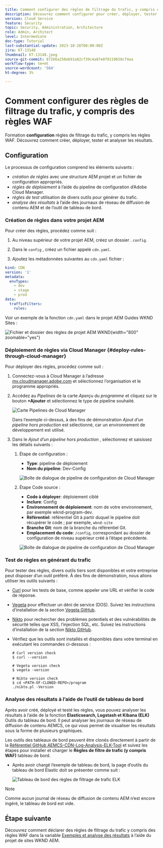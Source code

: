```yaml
---
title: Comment configurer des règles de filtrage du trafic, y compris des règles WAF
description: Découvrez comment configurer pour créer, déployer, tester et analyser les résultats des règles de filtrage du trafic, y compris les règles WAF.
version: Cloud Service
feature: Security
topic: Security, Administration, Architecture
role: Admin, Architect
level: Intermediate
doc-type: Tutorial
last-substantial-update: 2023-10-26T00:00:00Z
jira: KT-13148
thumbnail: KT-13148.jpeg
source-git-commit: 87266a250eb91a82cf39c4a87e8f0119658cf4aa
workflow-type: tm+mt
source-wordcount: '564'
ht-degree: 3%

---
```



# Comment configurer des règles de filtrage du trafic, y compris des règles WAF

Formation **configuration** règles de filtrage du trafic, y compris les règles WAF. Découvrez comment créer, déployer, tester et analyser les résultats.

## Configuration

Le processus de configuration comprend les éléments suivants :

- _création de règles_ avec une structure AEM projet et un fichier de configuration appropriés.
- _règles de déploiement_ à l’aide du pipeline de configuration d’Adobe Cloud Manager.
- _règles de test_ utilisation de divers outils pour générer du trafic.
- _analyse des résultats_ à l’aide des journaux de réseau de diffusion de contenu AEM et de l’outil de tableau de bord.

### Création de règles dans votre projet AEM

Pour créer des règles, procédez comme suit :

1. Au niveau supérieur de votre projet AEM, créez un dossier . `config`.

1. Dans le `config` , créez un fichier appelé `cdn.yaml`.

1. Ajoutez les métadonnées suivantes au `cdn.yaml` fichier :

```yaml
kind: CDN
version: '1'
metadata:
  envTypes:
    - dev
    - stage
    - prod
data:
  trafficFilters:
    rules:
```

Voir un exemple de la fonction `cdn.yaml` dans le projet AEM Guides WKND Sites :

![Fichier et dossier des règles de projet AEM WKND](./assets/wknd-rules-file-and-folder.png){width="800" zoomable="yes"}

### Déploiement de règles via Cloud Manager {#deploy-rules-through-cloud-manager}

Pour déployer des règles, procédez comme suit :

1. Connectez-vous à Cloud Manager à l’adresse [my.cloudmanager.adobe.com](https://my.cloudmanager.adobe.com/) et sélectionnez l’organisation et le programme appropriés.

1. Accédez au _Pipelines_ de la carte _Aperçu du programme_ et cliquez sur le bouton **+Ajouter** et sélectionnez le type de pipeline souhaité.

   ![Carte Pipelines de Cloud Manager](./assets/cloud-manager-pipelines-card.png)

   Dans l’exemple ci-dessus, à des fins de démonstration _Ajout d’un pipeline hors production_ est sélectionné, car un environnement de développement est utilisé.

1. Dans le _Ajout d’un pipeline hors production_ , sélectionnez et saisissez les détails suivants :

   1. Étape de configuration :

      - **Type**: pipeline de déploiement
      - **Nom du pipeline**: Dev-Config

      ![Boîte de dialogue de pipeline de configuration de Cloud Manager](./assets/cloud-manager-config-pipeline-step1-dialog.png)

   2. Étape Code source :

      - **Code à déployer**: déploiement ciblé
      - **Inclure**: Config
      - **Environnement de déploiement**: nom de votre environnement, par exemple wknd-program-dev.
      - **Référentiel**: référentiel Git à partir duquel le pipeline doit récupérer le code ; par exemple, `wknd-site`
      - **Branche Git**: nom de la branche du référentiel Git.
      - **Emplacement du code**: `/config`, correspondant au dossier de configuration de niveau supérieur créé à l’étape précédente.

      ![Boîte de dialogue de pipeline de configuration de Cloud Manager](./assets/cloud-manager-config-pipeline-step2-dialog.png)

### Test de règles en générant du trafic

Pour tester des règles, divers outils tiers sont disponibles et votre entreprise peut disposer d’un outil préféré. À des fins de démonstration, nous allons utiliser les outils suivants :

- [Curl](https://curl.se/) pour les tests de base, comme appeler une URL et vérifier le code de réponse.

- [Vegeta](https://github.com/tsenart/vegeta) pour effectuer un déni de service (DOS). Suivez les instructions d’installation de la section [Vegeta GitHub](https://github.com/tsenart/vegeta#install).

- [Nikto](https://github.com/sullo/nikto/wiki) pour rechercher des problèmes potentiels et des vulnérabilités de sécurité telles que XSS, l’injection SQL, etc. Suivez les instructions d’installation de la section [Nikto GitHub](https://github.com/sullo/nikto).

- Vérifiez que les outils sont installés et disponibles dans votre terminal en exécutant les commandes ci-dessous :

  ```shell
  # Curl version check
  $ curl --version
  
  # Vegeta version check
  $ vegeta -version
  
  # Nikto version check
  $ cd <PATH-OF-CLONED-REPO>/program
  ./nikto.pl -Version
  ```

### Analyse des résultats à l’aide de l’outil de tableau de bord

Après avoir créé, déployé et testé les règles, vous pouvez analyser les résultats à l’aide de la fonction **Elasticsearch, Logstash et Kibana (ELK)** Outils du tableau de bord. Il peut analyser les journaux de réseau de diffusion de contenu AEMCS, ce qui vous permet de visualiser les résultats sous la forme de plusieurs graphiques.

Les outils des tableaux de bord peuvent être clonés directement à partir de la [Référentiel GitHub AEMCS-CDN-Log-Analysis-ELK-Tool](https://github.com/adobe/AEMCS-CDN-Log-Analysis-ELK-Tool) et suivez les étapes pour installer et charger le **Règles de filtre de trafic (y compris WAF)** tableau de bord.

- Après avoir chargé l’exemple de tableau de bord, la page d’outils du tableau de bord Elastic doit se présenter comme suit :

  ![Tableau de bord des règles de filtrage de trafic ELK](./assets/elk-dashboard.png)

>[!NOTE]
>
>    Comme aucun journal de réseau de diffusion de contenu AEM n’est encore ingéré, le tableau de bord est vide.


## Étape suivante

Découvrez comment déclarer des règles de filtrage du trafic y compris des règles WAF dans la variable [Exemples et analyse des résultats](./examples-and-analysis.md) à l’aide du projet de sites WKND AEM.
